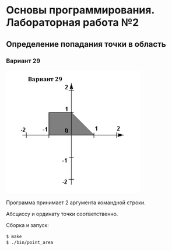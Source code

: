 # Основы программирования. Лабораторная работа №2

## Определение попадания точки в область

### Вариант 29

![task](assets/task.png)

Программа принимает 2 аргумента командной строки.

Абсциссу и ординату точки соответственно.

Сборка и запуск:

```text
$ make
$ ./bin/point_area
```
